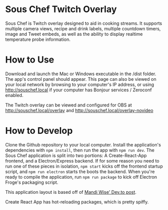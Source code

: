 # Sous Chef Twitch Overlay

Sous Chef is Twitch overlay designed to aid in cooking streams. It supports multiple camera views, recipe and drink labels, multiple countdown timers, image and Tweet embeds, as well as the ability to display realtime temperature probe information.

# How to Use

Download and launch the Mac or Windows executable in the /dist folder. The app's control panel should appear. This page can also be viewed on your local network by browsing to your computer's IP address, or using http://souschef.local if your computer has Bonjour services / Zeroconf enabled.

The Twitch overlay can be viewed and configured for OBS at http://souschef.local/overlay and http://souschef.local/overlay-novideo

# How to Develop

Clone the Github repository to your local computer. Install the application's dependencies with `npm install`, then run the app with `npm run dev`. The Sous Chef application is split into two portions: A Create-React-App frontend, and a Electron/Express backend. If for some reason you need to run one of these pieces in isolation, `npm start` kicks off the frontend startup script, and `npm run electron` starts the boots the backend. When you're ready to compile the application, run `npm run package` to kick off Electron Froge's packaging script.

This application layout is based off of [Mandi Wise' Dev.to post](https://dev.to/mandiwise/electron-apps-made-easy-with-create-react-app-and-electron-forge-560e).

Create React App has hot-reloading packages, which is pretty spiffy.